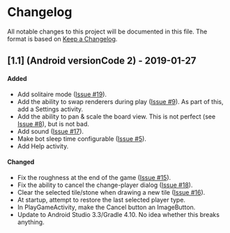 # Changelog

All notable changes to this project will be documented in this file.  The
format is based on [Keep a Changelog](http://keepachangelog.com/en/1.0.0/).

## [1.1] (Android versionCode 2) - 2019-01-27
#### Added
- Add solitaire mode
  ([Issue #19](https://github.com/kuhrusty/Micropulease/issues/19)).
- Add the ability to swap renderers during play
  ([Issue #9](https://github.com/kuhrusty/Micropulease/issues/9)).  As
  part of this, add a Settings activity.
- Add the ability to pan & scale the board view.  This is not perfect
  (see [Issue #8](https://github.com/kuhrusty/Micropulease/issues/8)),
  but is not bad.
- Add sound
  ([Issue #17](https://github.com/kuhrusty/Micropulease/issues/17)).
- Make bot sleep time configurable
  ([Issue #5](https://github.com/kuhrusty/Micropulease/issues/5)).
- Add Help activity.

#### Changed
- Fix the roughness at the end of the game
  ([Issue #15](https://github.com/kuhrusty/Micropulease/issues/15)).
- Fix the ability to cancel the change-player dialog
  ([Issue #18](https://github.com/kuhrusty/Micropulease/issues/18)).
- Clear the selected tile/stone when drawing a new tile
  ([Issue #16](https://github.com/kuhrusty/Micropulease/issues/16)).
- At startup, attempt to restore the last selected player type.
- In PlayGameActivity, make the Cancel button an ImageButton.
- Update to Android Studio 3.3/Gradle 4.10.  No idea whether this breaks
  anything.
